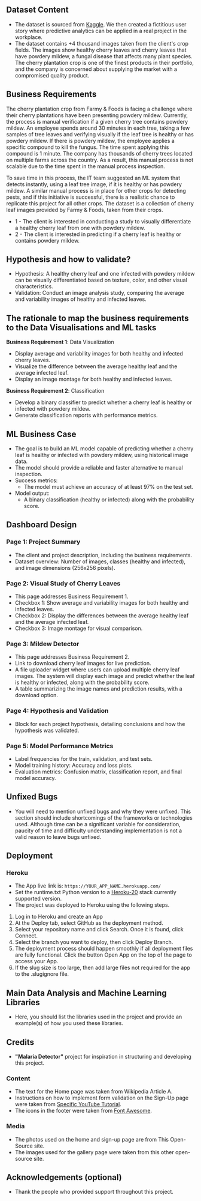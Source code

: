 ## Dataset Content

- The dataset is sourced from [Kaggle](https://www.kaggle.com/codeinstitute/cherry-leaves). We then created a fictitious user story where predictive analytics can be applied in a real project in the workplace.
- The dataset contains +4 thousand images taken from the client's crop fields. The images show healthy cherry leaves and cherry leaves that have powdery mildew, a fungal disease that affects many plant species. The cherry plantation crop is one of the finest products in their portfolio, and the company is concerned about supplying the market with a compromised quality product.

## Business Requirements

The cherry plantation crop from Farmy & Foods is facing a challenge where their cherry plantations have been presenting powdery mildew. Currently, the process is manual verification if a given cherry tree contains powdery mildew. An employee spends around 30 minutes in each tree, taking a few samples of tree leaves and verifying visually if the leaf tree is healthy or has powdery mildew. If there is powdery mildew, the employee applies a specific compound to kill the fungus. The time spent applying this compound is 1 minute. The company has thousands of cherry trees located on multiple farms across the country. As a result, this manual process is not scalable due to the time spent in the manual process inspection.

To save time in this process, the IT team suggested an ML system that detects instantly, using a leaf tree image, if it is healthy or has powdery mildew. A similar manual process is in place for other crops for detecting pests, and if this initiative is successful, there is a realistic chance to replicate this project for all other crops. The dataset is a collection of cherry leaf images provided by Farmy & Foods, taken from their crops.

- 1 - The client is interested in conducting a study to visually differentiate a healthy cherry leaf from one with powdery mildew.
- 2 - The client is interested in predicting if a cherry leaf is healthy or contains powdery mildew.

## Hypothesis and how to validate?
* Hypothesis: A healthy cherry leaf and one infected with powdery mildew can be visually differentiated based on texture, color, and other visual characteristics.
* Validation: Conduct an image analysis study, comparing the average and variability images of healthy and infected leaves.

## The rationale to map the business requirements to the Data Visualisations and ML tasks
**Business Requirement 1**: Data Visualization 
   * Display average and variability images for both healthy and infected cherry leaves.
   * Visualize the difference between the average healthy leaf and the average infected leaf.
   * Display an image montage for both healthy and infected leaves.
   
**Business Requirement 2**: Classification
   * Develop a binary classifier to predict whether a cherry leaf is healthy or infected with powdery mildew.
   * Generate classification reports with performance metrics.

## ML Business Case
* The goal is to build an ML model capable of predicting whether a cherry leaf is healthy or infected with powdery mildew, using historical image data.
* The model should provide a reliable and faster alternative to manual inspection.
* Success metrics:
   * The model must achieve an accuracy of at least 97% on the test set.
* Model output:
   * A binary classification (healthy or infected) along with the probability score.

## Dashboard Design
### Page 1: Project Summary
* The client and project description, including the business requirements.
* Dataset overview: Number of images, classes (healthy and infected), and image dimensions (256x256 pixels).

### Page 2: Visual Study of Cherry Leaves
* This page addresses Business Requirement 1.
* Checkbox 1: Show average and variability images for both healthy and infected leaves.
* Checkbox 2: Display the differences between the average healthy leaf and the average infected leaf.
* Checkbox 3: Image montage for visual comparison.

### Page 3: Mildew Detector
* This page addresses Business Requirement 2.
* Link to download cherry leaf images for live prediction.
* A file uploader widget where users can upload multiple cherry leaf images. The system will display each image and predict whether the leaf is healthy or infected, along with the probability score.
* A table summarizing the image names and prediction results, with a download option.

### Page 4: Hypothesis and Validation
* Block for each project hypothesis, detailing conclusions and how the hypothesis was validated.

### Page 5: Model Performance Metrics
* Label frequencies for the train, validation, and test sets.
* Model training history: Accuracy and loss plots.
* Evaluation metrics: Confusion matrix, classification report, and final model accuracy.

## Unfixed Bugs

- You will need to mention unfixed bugs and why they were unfixed. This section should include shortcomings of the frameworks or technologies used. Although time can be a significant variable for consideration, paucity of time and difficulty understanding implementation is not a valid reason to leave bugs unfixed.

## Deployment

### Heroku

- The App live link is: `https://YOUR_APP_NAME.herokuapp.com/`
- Set the runtime.txt Python version to a [Heroku-20](https://devcenter.heroku.com/articles/python-support#supported-runtimes) stack currently supported version.
- The project was deployed to Heroku using the following steps.

1. Log in to Heroku and create an App
2. At the Deploy tab, select GitHub as the deployment method.
3. Select your repository name and click Search. Once it is found, click Connect.
4. Select the branch you want to deploy, then click Deploy Branch.
5. The deployment process should happen smoothly if all deployment files are fully functional. Click the button Open App on the top of the page to access your App.
6. If the slug size is too large, then add large files not required for the app to the .slugignore file.

## Main Data Analysis and Machine Learning Libraries

- Here, you should list the libraries used in the project and provide an example(s) of how you used these libraries.

## Credits
* **"Malaria Detector"** project for inspiration in structuring and developing this project.

### Content

- The text for the Home page was taken from Wikipedia Article A.
- Instructions on how to implement form validation on the Sign-Up page were taken from [Specific YouTube Tutorial](https://www.youtube.com/).
- The icons in the footer were taken from [Font Awesome](https://fontawesome.com/).

### Media

- The photos used on the home and sign-up page are from This Open-Source site.
- The images used for the gallery page were taken from this other open-source site.

## Acknowledgements (optional)

- Thank the people who provided support throughout this project.
